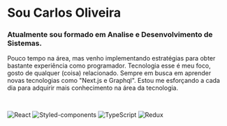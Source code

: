 <!-- HEADER -->
# Sou Carlos Oliveira
### Atualmente sou formado em Analise e Desenvolvimento de Sistemas.

<!-- ABOUT OF ME -->
Pouco tempo na área, mas venho implementando estratégias para obter bastante experiência como programador.
Tecnologia esse é meu foco, gosto de qualquer (coisa) relacionado.
Sempre em busca em aprender novas tecnologias como "Next.js e Graphql".
Estou me esforçando a cada dia para adquirir mais conhecimento na área da tecnologia.

<br>
<!-- SOCIAL MEDIAS -->

![React](https://img.shields.io/badge/-React-black?style=flat-square&logo=React&logoColor=2F74C0)
![Styled-components](https://img.shields.io/badge/-Styled%20Components-pink?style=flat-square&logo=styled-components)
![TypeScript](https://img.shields.io/badge/-TypeScript-007ACC?style=flat-square&logo=TypeScript&logoColor=white)
![Redux](https://img.shields.io/badge/-redux-white?style=flat-square&logo=redux&logoColor=2F74C0)
